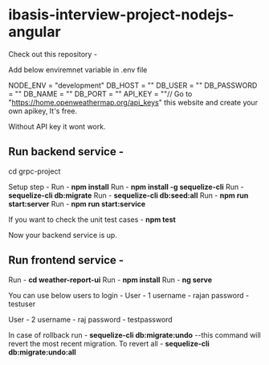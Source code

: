 # ibasis-interview-project-nodejs-angular
Check out this repository - 

Add below enviremnet variable in .env file

NODE_ENV = "development"
DB_HOST = ""
DB_USER = ""
DB_PASSWORD = ""
DB_NAME = ""
DB_PORT = ""
API_KEY = ""// Go to "https://home.openweathermap.org/api_keys" this website and create your own apikey, It's free. 

Without API key it wont work.

## Run backend service - 

cd grpc-project

Setup step - 
Run - **npm install**
Run - **npm install -g sequelize-cli**
Run - **sequelize-cli db:migrate**
Run - **sequelize-cli db:seed:all**
Run - **npm run start:server**
Run - **npm run start:service**

If you want to check the unit test cases - **npm test**

Now your backend service is up. 

## Run frontend service - 

Run - **cd weather-report-ui**
Run - **npm install**
Run - **ng serve**


You can use below users to login - 
User - 1 
username - rajan
password - testuser

User - 2
username - raj
password - testpassword


In case of rollback run - **sequelize-cli db:migrate:undo**   --this command will revert the most recent migration.
To revert all - **sequelize-cli db:migrate:undo:all**

